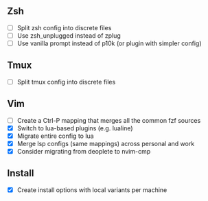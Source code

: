 ## Zsh

-   [ ] Split zsh config into discrete files
-   [ ] Use zsh_unplugged instead of zplug
-   [ ] Use vanilla prompt instead of p10k (or plugin with simpler config)

## Tmux

-   [ ] Split tmux config into discrete files

## Vim

-   [ ] Create a Ctrl-P mapping that merges all the common fzf sources
-   [x] Switch to lua-based plugins (e.g. lualine)
-   [x] Migrate entire config to lua
-   [x] Merge lsp configs (same mappings) across personal and work
-   [x] Consider migrating from deoplete to nvim-cmp

## Install

-   [x] Create install options with local variants per machine

